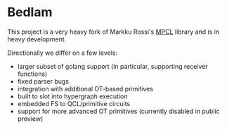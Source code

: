 # Bedlam

This project is a very heavy fork of Markku Rossi's
[MPCL](https://github.com/markkurossi/mpc) library and is in heavy development.

Directionally we differ on a few levels:
- larger subset of golang support (in particular, supporting receiver functions)
- fixed parser bugs
- integration with additional OT-based primitives
- built to slot into hypergraph execution
- embedded FS to QCL/primitive circuits
- support for more advanced OT primitives (currently disabled in public preview)
